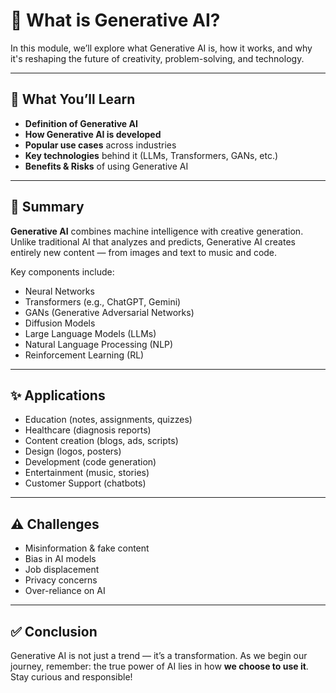 # 🚀 What is Generative AI?
 
In this module, we’ll explore what Generative AI is, how it works, and why it's reshaping the future of creativity, problem-solving, and technology.

---

## 📌 What You’ll Learn

- **Definition of Generative AI**
- **How Generative AI is developed**
- **Popular use cases** across industries
- **Key technologies** behind it (LLMs, Transformers, GANs, etc.)
- **Benefits & Risks** of using Generative AI

---

## 🧠 Summary

**Generative AI** combines machine intelligence with creative generation. Unlike traditional AI that analyzes and predicts, Generative AI creates entirely new content — from images and text to music and code.

Key components include:
- Neural Networks  
- Transformers (e.g., ChatGPT, Gemini)  
- GANs (Generative Adversarial Networks)  
- Diffusion Models  
- Large Language Models (LLMs)  
- Natural Language Processing (NLP)  
- Reinforcement Learning (RL)

---

## ✨ Applications

- Education (notes, assignments, quizzes)
- Healthcare (diagnosis reports)
- Content creation (blogs, ads, scripts)
- Design (logos, posters)
- Development (code generation)
- Entertainment (music, stories)
- Customer Support (chatbots)

---

## ⚠️ Challenges

- Misinformation & fake content
- Bias in AI models
- Job displacement
- Privacy concerns
- Over-reliance on AI

---

## ✅ Conclusion

Generative AI is not just a trend — it’s a transformation. As we begin our journey, remember: the true power of AI lies in how **we choose to use it**. Stay curious and responsible!
 
